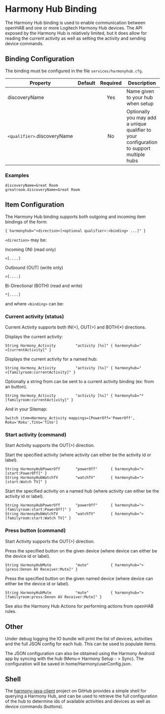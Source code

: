 # Harmony Hub Binding

The Harmony Hub binding is used to enable communication between openHAB and one or more Logitech Harmony Hub devices. The API exposed by the Harmony Hub is relatively limited, but it does allow for reading the current activity as well as setting the activity and sending device commands.

## Binding Configuration

The binding must be configured in the file `services/harmonyhub.cfg`.

| Property | Default | Required | Description |
|----------|---------|:--------:|-------------|
| discoveryName |    |   Yes    | Name given to your hub when setup |
| `<qualifier>`.discoveryName | | No | Optionally you may add a unique qualifier to your configuration to support multiple hubs |

### Examples

```
discoveryName=Great Room
greatroom.discoveryName=Great Room
```

## Item Configuration

The Harmony Hub binding supports both outgoing and incoming item bindings of the form:

```
{ harmonyhub="<direction>[<optional qualifier>:<binding> ...]" }
```

`<direction>` may be:

Incoming (IN) (read only)

```
<[....]
```

Outbound (OUT) (write only)

```
>[....]
```

Bi-Directional (BOTH) (read and write)

```
*[....]
```

and where `<binding>` can be:

### Current activity (status)

Current Activity supports both IN(<), OUT(>) and BOTH(*) directions.

Displays the current activity:

```
String Harmony_Activity         "activity [%s]" { harmonyhub="<[currentActivity]" }
```

Displays the current activity for a named hub:

```
String Harmony_Activity         "activity [%s]" { harmonyhub="<[familyroom:currentActivity]" }
```

Optionally a string from can be sent to a current activity binding (ex: from an button).

```
String Harmony_Activity         "activity [%s]" { harmonyhub="*[familyroom:currentActivity]" }
```

And in your Sitemap:

```
Switch item=Harmony_Activity mappings=[PowerOff='PowerOff', Roku='Roku',TiVo='TiVo']
```

### Start activity (command)

Start Activity supports the OUT(>) direction.

Start the specified activity (where activity can either be the activity id or label).

```
String HarmonyHubPowerOff       "powerOff"      { harmonyhub=">[start:PowerOff]" }
String HarmonyHubWatchTV        "watchTV"       { harmonyhub=">[start:Watch TV]" }
```

Start the specified activity on a named hub (where activity can either be the activity id or label).

```
String HarmonyHubPowerOff       "powerOff"      { harmonyhub=">[familyroom:start:PowerOff]" }
String HarmonyHubWatchTV        "watchTV"       { harmonyhub=">[familyroom:start:Watch TV]" }
```

### Press button (command)

Start Activity supports the OUT(>) direction.

Press the specified button on the given device (where device can either be the device id or label).

```
String HarmonyHubMute           "mute"          { harmonyhub=">[press:Denon AV Receiver:Mute]" }
```

Press the specified button on the given named device (where device can either be the device id or label).

```
String HarmonyHubMute           "mute"          { harmonyhub=">[familyroom:press:Denon AV Receiver:Mute]" }
```

See also the Harmony Hub Actions for performing actions from openHAB rules.

## Other

Under debug logging the IO bundle will print the list of devices, activities and the full JSON config for each hub.  This can be used to populate items.

The JSON configuration can also be obtained using the Harmony Android app by syncing with the hub (Menu-> Harmony Setup - > Sync).  The configuration will be saved in  home/Harmony/userConfig.json. 
 
## Shell

The [harmony-java-client](https://github.com/tuck182/harmony-java-client) project on GitHub provides a simple shell for querying a Harmony Hub, and can be used to retrieve the full configuration of the hub to determine ids of available activities and devices as well as device commands (buttons).
